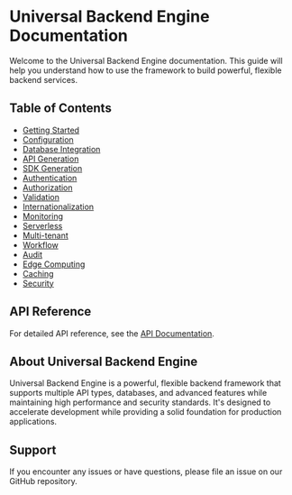 # Universal Backend Engine Documentation

Welcome to the Universal Backend Engine documentation. This guide will help you understand how to use the framework to build powerful, flexible backend services.

## Table of Contents

- [Getting Started](getting-started.md)
- [Configuration](configuration.md)
- [Database Integration](database-integration.md)
- [API Generation](api-generation.md)
- [SDK Generation](sdk-generation.md)
- [Authentication](authentication.md)
- [Authorization](authorization.md)
- [Validation](validation.md)
- [Internationalization](internationalization.md)
- [Monitoring](monitoring.md)
- [Serverless](serverless.md)
- [Multi-tenant](multi-tenant.md)
- [Workflow](workflow.md)
- [Audit](audit.md)
- [Edge Computing](edge-computing.md)
- [Caching](caching.md)
- [Security](security.md)

## API Reference

For detailed API reference, see the [API Documentation](api/index.html).

## About Universal Backend Engine

Universal Backend Engine is a powerful, flexible backend framework that supports multiple API types, databases, and advanced features while maintaining high performance and security standards. It's designed to accelerate development while providing a solid foundation for production applications.

## Support

If you encounter any issues or have questions, please file an issue on our GitHub repository.